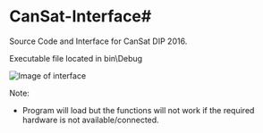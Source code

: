 # CanSat-Interface#

Source Code and Interface for CanSat DIP 2016.

Executable file located in bin\Debug

![Image of interface](https://i.imgur.com/rHRve8Q.png)

Note:
- Program will load but the functions will not work if the required hardware is not available/connected.
